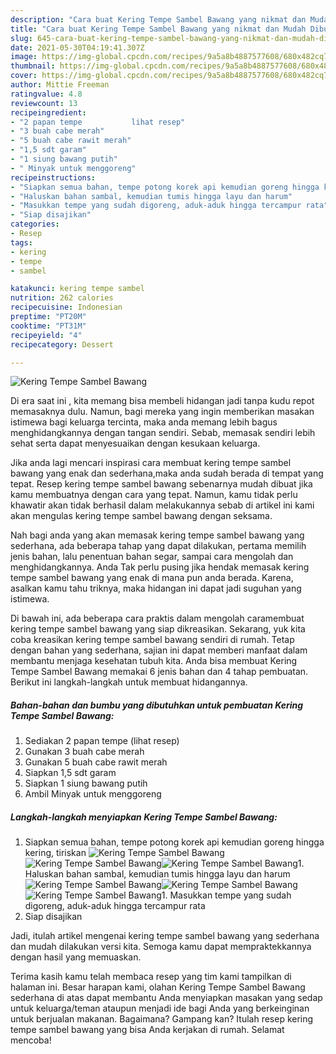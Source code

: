 ```yaml
---
description: "Cara buat Kering Tempe Sambel Bawang yang nikmat dan Mudah Dibuat"
title: "Cara buat Kering Tempe Sambel Bawang yang nikmat dan Mudah Dibuat"
slug: 645-cara-buat-kering-tempe-sambel-bawang-yang-nikmat-dan-mudah-dibuat
date: 2021-05-30T04:19:41.307Z
image: https://img-global.cpcdn.com/recipes/9a5a8b4887577608/680x482cq70/kering-tempe-sambel-bawang-foto-resep-utama.jpg
thumbnail: https://img-global.cpcdn.com/recipes/9a5a8b4887577608/680x482cq70/kering-tempe-sambel-bawang-foto-resep-utama.jpg
cover: https://img-global.cpcdn.com/recipes/9a5a8b4887577608/680x482cq70/kering-tempe-sambel-bawang-foto-resep-utama.jpg
author: Mittie Freeman
ratingvalue: 4.8
reviewcount: 13
recipeingredient:
- "2 papan tempe           lihat resep"
- "3 buah cabe merah"
- "5 buah cabe rawit merah"
- "1,5 sdt garam"
- "1 siung bawang putih"
- " Minyak untuk menggoreng"
recipeinstructions:
- "Siapkan semua bahan, tempe potong korek api kemudian goreng hingga kering, tiriskan"
- "Haluskan bahan sambal, kemudian tumis hingga layu dan harum"
- "Masukkan tempe yang sudah digoreng, aduk-aduk hingga tercampur rata"
- "Siap disajikan"
categories:
- Resep
tags:
- kering
- tempe
- sambel

katakunci: kering tempe sambel 
nutrition: 262 calories
recipecuisine: Indonesian
preptime: "PT20M"
cooktime: "PT31M"
recipeyield: "4"
recipecategory: Dessert

---
```



![Kering Tempe Sambel Bawang](https://img-global.cpcdn.com/recipes/9a5a8b4887577608/680x482cq70/kering-tempe-sambel-bawang-foto-resep-utama.jpg)

Di era  saat ini , kita memang bisa membeli hidangan jadi tanpa kudu repot memasaknya dulu. Namun, bagi mereka yang ingin memberikan masakan istimewa bagi keluarga tercinta, maka anda memang lebih bagus menghidangkannya dengan tangan sendiri. Sebab, memasak sendiri lebih sehat serta dapat menyesuaikan dengan kesukaan keluarga.

Jika anda lagi mencari inspirasi cara membuat kering tempe sambel bawang yang enak dan sederhana,maka anda sudah berada di tempat yang tepat. Resep kering tempe sambel bawang  sebenarnya mudah dibuat jika kamu membuatnya dengan cara yang tepat. Namun, kamu tidak perlu khawatir akan tidak berhasil dalam melakukannya 
sebab di artikel ini kami akan mengulas kering tempe sambel bawang dengan seksama.  



Nah bagi anda yang akan memasak kering tempe sambel bawang yang sederhana, ada beberapa tahap yang dapat dilakukan, pertama memilih jenis bahan, lalu penentuan bahan segar, sampai cara mengolah dan menghidangkannya. Anda Tak perlu pusing jika hendak memasak kering tempe sambel bawang yang enak di mana pun anda berada. Karena, asalkan kamu  tahu triknya, maka hidangan ini dapat jadi suguhan yang istimewa.

Di bawah ini, ada beberapa cara praktis  dalam mengolah caramembuat kering tempe sambel bawang yang siap dikreasikan. Sekarang, yuk kita coba kreasikan kering tempe sambel bawang sendiri di rumah. Tetap dengan bahan yang sederhana, sajian ini dapat memberi manfaat dalam membantu menjaga kesehatan tubuh kita. Anda bisa membuat Kering Tempe Sambel Bawang memakai 6 jenis bahan dan 4 tahap pembuatan. Berikut ini langkah-langkah untuk membuat hidangannya.

<!--inarticleads1-->

##### Bahan-bahan dan bumbu yang dibutuhkan untuk pembuatan Kering Tempe Sambel Bawang:

1. Sediakan 2 papan tempe           (lihat resep)
1. Gunakan 3 buah cabe merah
1. Gunakan 5 buah cabe rawit merah
1. Siapkan 1,5 sdt garam
1. Siapkan 1 siung bawang putih
1. Ambil  Minyak untuk menggoreng




<!--inarticleads2-->

##### Langkah-langkah menyiapkan Kering Tempe Sambel Bawang:

1. Siapkan semua bahan, tempe potong korek api kemudian goreng hingga kering, tiriskan
<img src="https://img-global.cpcdn.com/steps/99b5291989302d25/160x128cq70/kering-tempe-sambel-bawang-langkah-memasak-1-foto.jpg" alt="Kering Tempe Sambel Bawang"><img src="https://img-global.cpcdn.com/steps/a4bc26a60e633aad/160x128cq70/kering-tempe-sambel-bawang-langkah-memasak-1-foto.jpg" alt="Kering Tempe Sambel Bawang"><img src="https://img-global.cpcdn.com/steps/ad855f9390d3c8a1/160x128cq70/kering-tempe-sambel-bawang-langkah-memasak-1-foto.jpg" alt="Kering Tempe Sambel Bawang">1. Haluskan bahan sambal, kemudian tumis hingga layu dan harum
<img src="https://img-global.cpcdn.com/steps/fa767d27ef3e76d1/160x128cq70/kering-tempe-sambel-bawang-langkah-memasak-2-foto.jpg" alt="Kering Tempe Sambel Bawang"><img src="https://img-global.cpcdn.com/steps/238d9cf74fec5e8f/160x128cq70/kering-tempe-sambel-bawang-langkah-memasak-2-foto.jpg" alt="Kering Tempe Sambel Bawang"><img src="https://img-global.cpcdn.com/steps/5caf21d276abb1dc/160x128cq70/kering-tempe-sambel-bawang-langkah-memasak-2-foto.jpg" alt="Kering Tempe Sambel Bawang">1. Masukkan tempe yang sudah digoreng, aduk-aduk hingga tercampur rata
1. Siap disajikan




Jadi, itulah artikel mengenai  kering tempe sambel bawang  yang sederhana dan mudah dilakukan versi kita. Semoga kamu dapat mempraktekkannya dengan hasil yang memuaskan. 

Terima kasih kamu telah membaca resep yang tim kami tampilkan di halaman ini. Besar harapan kami, olahan  Kering Tempe Sambel Bawang sederhana di atas dapat membantu Anda menyiapkan masakan yang sedap untuk keluarga/teman ataupun menjadi ide bagi Anda yang berkeinginan untuk berjualan makanan. Bagaimana? Gampang kan? Itulah resep kering tempe sambel bawang yang bisa Anda kerjakan di rumah. Selamat mencoba!

